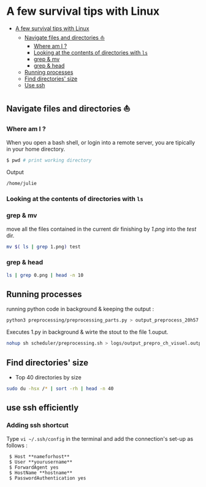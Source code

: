 ﻿# A few survival tips with Linux

- [A few survival tips with Linux](#a-few-survival-tips-with-linux)
  - [Navigate files and directories :boat:](#navigate-files-and-directories-boat)
    - [Where am I ?](#where-am-i-)
    - [Looking at the contents of directories with  `ls`](#looking-at-the-contents-of-directories-with--ls)
    - [grep \& mv](#grep--mv)
    - [grep \& head](#grep--head)
  - [Running processes](#running-processes)
  - [Find directories' size](#find-directories-size)
  - [Use ssh](#use-ssh-efficiently)


## Navigate files and directories :boat:
### Where am I ?  
When you open a bash shell, or login into a remote server, you are tipically in your home directory. 

```bash
$ pwd # print working directory
```
Output 
```bash
/home/julie
```
### Looking at the contents of directories with  `ls` 



### grep & mv 
move all the files contained in the current dir finishing by *1.png* into the *test* dir. 
```bash
mv $( ls | grep 1.png) test
```
### grep & head
```bash
ls | grep 0.png | head -n 10
```

## Running processes 

running python code in background & keeping the output : 
```bash
python3 preprocessing/preprocessing_parts.py > output_preprocess_20h57.log
```

Executes 1.py in background & wirte the stout to the file 1.ouput. 
```bash
nohup sh scheduler/preprocessing.sh > logs/output_prepro_ch_visuel.output &
```

## Find directories' size
- Top 40 directories by size
```bash
sudo du -hsx /* | sort -rh | head -n 40
```



<!-- ## change interpreter in vscode 
`ctrl + shift + P` and select __python interpreter__.	 -->


## use ssh efficiently 
### Adding ssh shortcut 
Type `vi ~/.ssh/config` in the terminal and add the connection's set-up as follows :

```{bash}
 $ Host **nameforhost**
 $ User **yourusername** 
 $ ForwardAgent yes
 $ HostName **hostname**
 $ PasswordAuthentication yes
```
